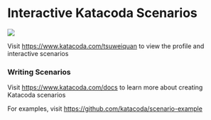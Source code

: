 # Interactive Katacoda Scenarios

[![](http://shields.katacoda.com/katacoda/tsuweiquan/count.svg)](https://www.katacoda.com/tsuweiquan "Get your profile on Katacoda.com")

Visit https://www.katacoda.com/tsuweiquan to view the profile and interactive scenarios

### Writing Scenarios
Visit https://www.katacoda.com/docs to learn more about creating Katacoda scenarios

For examples, visit https://github.com/katacoda/scenario-example

